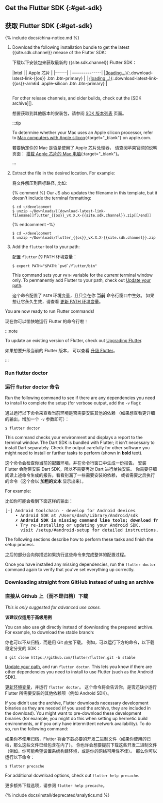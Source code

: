 ## Get the Flutter SDK {:#get-sdk}

## 获取 Flutter SDK {:#get-sdk}

{% include docs/china-notice.md %}

 1. Download the following installation bundle to get the latest
    {{site.sdk.channel}} release of the Flutter SDK:

    下载以下安装包来获取最新的 {{site.sdk.channel}} Flutter SDK：

    |Intel | | <span class="apple-silicon">Apple 芯片</span> |
    |------| | ---------------|
    |[(loading...)](#){:.download-latest-link-{{os}} .btn .btn-primary} | | [(loading...)](#){:.download-latest-link-{{os}}-arm64 .apple-silicon .btn .btn-primary} |

    <br>
    For other release channels, and older builds,
    check out the [SDK archive][].

    想要获取到其他版本的安装包，请参阅 [SDK 版本列表][SDK archive] 页面。

    <div class="apple-silicon">
    
    :::tip

    To determine whether your Mac uses an Apple silicon processor,
    refer to [Mac computers with Apple silicon][]{:target="_blank"}
    on apple.com.

    若要确定你的 Mac 是否是使用了 Apple 芯片处理器，
    请查阅苹果官网的说明页面：
    [搭载 Apple 芯片的 Mac 电脑][Mac computers with Apple silicon]{:target="_blank"}。

    :::

    </div>

 1. Extract the file in the desired location. For example:

    将文件解压到目标路径, 比如:

    {% comment %}
      Our JS also updates the filename in this template,
      but it doesn't include the terminal formatting:

      ```console
      $ cd ~/development
      $ unzip ~/Downloads/[[download-latest-link-filename]]flutter_{{os}}_vX.X.X-{{site.sdk.channel}}.zip[[/end]]
      ```
    {% endcomment
   -%}

    ```console
    $ cd ~/development
    $ unzip ~/Downloads/flutter_{{os}}_vX.X.X-{{site.sdk.channel}}.zip
    ```

 1. Add the `flutter` tool to your path:

    配置 `flutter` 的 PATH 环境变量：

    ```console
    $ export PATH="$PATH:`pwd`/flutter/bin"
    ```

    This command sets your `PATH` variable for the
    _current_ terminal window only.
    To permanently add Flutter to your path,
    check out [Update your path][].

    这个命令配置了 `PATH` 环境变量，且只会在你 **当前** 命令行窗口中生效。
    如果想让它永久生效，请查看 [更新 PATH 环境变量][Update your path]。

You are now ready to run Flutter commands!

现在你可以愉快地运行 Flutter 的命令行啦！

:::note

To update an existing version of Flutter,
check out [Upgrading Flutter][].

如果想要升级当前的 Flutter 版本，
可以查看 [升级 Flutter][Upgrading Flutter]。

:::

### Run flutter doctor

### 运行 flutter doctor 命令

Run the following command to see if there are any
dependencies you need to install to complete the setup
(for verbose output, add the `-v` flag):

通过运行以下命令来查看当前环境是否需要安装其他的依赖
（如果想查看更详细的输出，增加一个 `-v` 参数即可）：

```console
$ flutter doctor
```

This command checks your environment and displays
a report to the terminal window.
The Dart SDK is bundled with Flutter;
it isn't necessary to install Dart separately.
Check the output carefully for other software you might
need to install or further tasks to perform
(shown in **bold** text).

这个命令会检查你当前的配置环境，并在命令行窗口中生成一份报告。
安装 Flutter 会附带安装 Dart SDK，所以不需要再对 Dart 进行单独安装。
你需要仔细阅读上述命令生成的报告，看看别漏了一些需要安装的依赖，
或者需要之后执行的命令（这个会以 **加粗的文本** 显示出来）。

For example:

比如你可能会看到下面这样的输出：

<pre>
[-] Android toolchain - develop for Android devices
    • Android SDK at /Users/dash/Library/Android/sdk
    <strong>✗ Android SDK is missing command line tools; download from https://goo.gl/XxQghQ</strong>
    • Try re-installing or updating your Android SDK,
      visit /setup/#android-setup for detailed instructions.
</pre>

The following sections describe how to perform these tasks
and finish the setup process.

之后的部分会向你描述如果执行这些命令来完成整体的配置过程。

Once you have installed any missing dependencies,
run the `flutter doctor` command again
to verify that you've set everything up correctly.

### Downloading straight from GitHub instead of using an archive

### 直接从 Github 上（而不是归档）下载

_This is only suggested for advanced use cases._

**该建议仅适用于高级用例**

You can also use git directly instead of downloading
the prepared archive. For example,
to download the stable branch:

你也可以不从归档，而是用 Git 直接下载。
例如，可以运行下方的命令，以下载稳定分支的 SDK：

```console
$ git clone https://github.com/flutter/flutter.git -b stable
```

[Update your path][], and run `flutter doctor`.
This lets you know if there are other dependencies
you need to install to use Flutter (such as the Android SDK).

[更新环境变量][Update your path]，并运行 `flutter doctor`。
这个命令将会告诉你，是否还缺少运行 Flutter 所需要安装的其他依赖项（例如 Android SDK）。

If you didn't use the archive,
Flutter downloads necessary development binaries as they
are needed (if you used the archive,
they are included in the download). You might want to
pre-download these development binaries
(for example, you might do this when setting
up hermetic build environments,
or if you only have intermittent network availability).
To do so, run the following command:

如果你不使用归档，Flutter 将会下载必要的开发二进制文件（如果你使用的归档，那么这些文件已经包含在内了）。
你也许会想要提前下载这些开发二进制文件（例如，你可能希望设置系统构建环境，或是你的网络可用性不佳）。
那么你可以运行以下命令：

```console
$ flutter precache
```

For additional download options, check out `flutter help precache`.

更多额外下载选项，请参阅 `flutter help precache`。

{% include docs/install/deprecated/analytics.md %}

[Flutter repo]: {{site.repo.flutter}}
[SDK archive]: /release/archive
[Snap Store]: https://snapcraft.io/store
[snapd]: https://snapcraft.io/flutter
[Update your path]: #update-your-path
[Upgrading Flutter]: /release/upgrade
[Mac computers with Apple silicon]: https://support.apple.com/en-us/HT211814
[搭载 Apple 芯片的 Mac 电脑]: https://support.apple.com/zh-cn/HT211814
